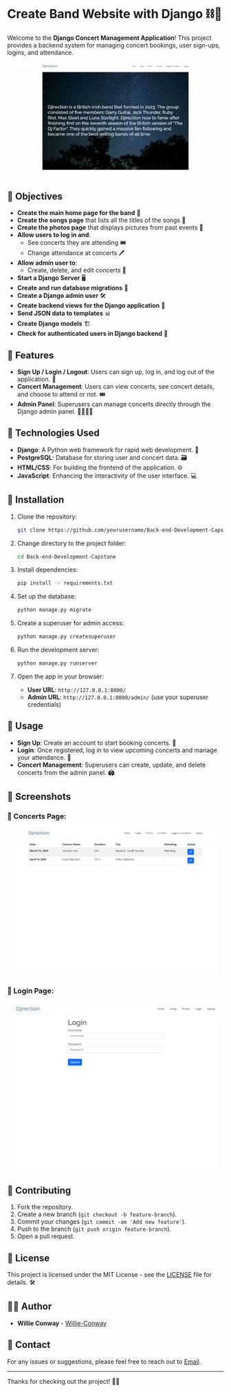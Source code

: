 # Create Band Website with Django ⛓️🎤

Welcome to the **Django Concert Management Application**! This project provides a backend system for managing concert bookings, user sign-ups, logins, and attendance. 

 ![Back End Development Capstone](https://github.com/Willie-Conway/Back-end-Development-Capstone/blob/8014f3b8307c2e14a509dadd49de4ac67e592c5d/Screenshots/Djirection.gif)


## 🎯 Objectives

- **Create the main home page for the band** 🎸
- **Create the songs page** that lists all the titles of the songs 🎵
- **Create the photos page** that displays pictures from past events 📸
- **Allow users to log in and**:
  - See concerts they are attending 🎟️
  - Change attendance at concerts 🖊️
- **Allow admin user to**:
  - Create, delete, and edit concerts 🔧
- **Start a Django Server** 🖥️
- **Create and run database migrations** 🔄
- **Create a Django admin user** 🛠️
- **Create backend views for the Django application** 📝
- **Send JSON data to templates** 📊
- **Create Django models** 🏗️
- **Check for authenticated users in Django backend** 🔐

## 🚀 Features

- **Sign Up / Login / Logout**: Users can sign up, log in, and log out of the application. 🔐
- **Concert Management**: Users can view concerts, see concert details, and choose to attend or not. 🎟️
- **Admin Panel**: Superusers can manage concerts directly through the Django admin panel. 👨‍💻👩‍💻

## 🔧 Technologies Used

- **Django**: A Python web framework for rapid web development. 🐍
- **PostgreSQL**: Database for storing user and concert data. 🗃️
- **HTML/CSS**: For building the frontend of the application. 🌐
- **JavaScript**: Enhancing the interactivity of the user interface. 💻

## 🌱 Installation

1. Clone the repository:
   ```bash
   git clone https://github.com/yourusername/Back-end-Development-Capstone.git
   ```

2. Change directory to the project folder:
   ```bash
   cd Back-end-Development-Capstone
   ```

3. Install dependencies:
   ```bash
   pip install -r requirements.txt
   ```

4. Set up the database:
   ```bash
   python manage.py migrate
   ```

5. Create a superuser for admin access:
   ```bash
   python manage.py createsuperuser
   ```

6. Run the development server:
   ```bash
   python manage.py runserver
   ```

7. Open the app in your browser:
   - **User URL**: `http://127.0.0.1:8000/`
   - **Admin URL**: `http://127.0.0.1:8000/admin/` (use your superuser credentials)

## 🎉 Usage

- **Sign Up**: Create an account to start booking concerts. 📝
- **Login**: Once registered, log in to view upcoming concerts and manage your attendance. 🔑
- **Concert Management**: Superusers can create, update, and delete concerts from the admin panel. 🏟️

## 📸 Screenshots

### 🎤 Concerts Page:
![Concerts Page Screenshot](https://github.com/Willie-Conway/Back-end-Development-Capstone/blob/ace43ffd2ecb6ca9981016f74be09f77052d6dcb/Screenshots/django-concerts.jpg)

### 🔐 Login Page:
![Login Page Screenshot](https://github.com/Willie-Conway/Back-end-Development-Capstone/blob/8014f3b8307c2e14a509dadd49de4ac67e592c5d/Screenshots/django-login.jpg)

## 🤝 Contributing

1. Fork the repository.
2. Create a new branch (`git checkout -b feature-branch`).
3. Commit your changes (`git commit -am 'Add new feature'`).
4. Push to the branch (`git push origin feature-branch`).
5. Open a pull request.

## 📝 License

This project is licensed under the MIT License - see the [LICENSE](LICENSE) file for details. 🛠️

## 👨‍💻 Author

- **Willie Conway** - [Willie-Conway](https://github.com/Willie-Conway)

## 📧 Contact

For any issues or suggestions, please feel free to reach out to [Email](mailto:hire.willie.conway@gmail.com).

---

Thanks for checking out the project! 🙌🚀


